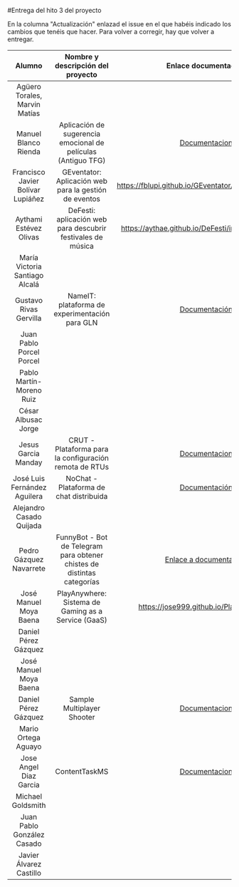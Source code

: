 #Entrega del hito 3 del proyecto

En la columna "Actualización" enlazad el issue en el que habéis
indicado los cambios que tenéis que hacer. Para volver a corregir, hay
que volver a entregar.

| Alumno  | Nombre y descripción del proyecto | Enlace documentación| Enlace a proyecto | Enlace a corrección de otro proyecto | Proyecto corregido por |
|:-:|:-:|:-:|:-:|:-:|:-:|
|Agüero Torales, Marvin Matías||||||
|Manuel Blanco Rienda|Aplicación de sugerencia emocional de películas (Antiguo TFG)|[Documentacion](https://github.com/manuelbr/Proyecto_CC/blob/master/README.md)|[Enlace a Proyecto](https://github.com/manuelbr/Proyecto_CC)|[Corrección](https://github.com/okynos/ProyectoCC/blob/master/orquestacion/correccion.md)|OK - Corregido por José Luis Fernández Aguilera|
| Francisco Javier Bolívar Lupiáñez | GEventator: Aplicación web para la gestión de eventos | https://fblupi.github.io/GEventator/index#orquestacin | https://github.com/fblupi/GEventator | https://fblupi.github.io/GEventator/orquestacion-otros |OK @AythaE OK @griger|
|Aythami Estévez Olivas|DeFesti: aplicación web para descubrir festivales de música|https://aythae.github.io/DeFesti/index#orquestacin|https://github.com/AythaE/DeFesti|https://aythae.github.io/DeFesti/prueba_orquestacion_companieros|Ok @joseangeldiazg|
|María Victoria Santiago Alcalá||||||
|Gustavo Rivas Gervilla| NameIT: plataforma de experimentación para GLN | [Documentación](https://griger.github.io/CC/) | [Proyecto](https://github.com/Griger/CC) | [Al final de la página](https://griger.github.io/CC/) | fblupi OK |
|Juan Pablo Porcel Porcel||||||
|Pablo Martín-Moreno Ruiz||||||
|César Albusac Jorge|||||@pedrogazquez OK|
|Jesus Garcia Manday|CRUT - Plataforma para la configuración remota de RTUs|[Documentacion](https://jmanday.github.io/CRUT/index#vagrant)|[Enlace al proyecto](https://github.com/jmanday/CRUT)|||
|José Luis Fernández Aguilera|NoChat - Plataforma de chat distribuida|[Documentación](https://okynos.github.io/ProyectoCC/)|[Nochat](https://github.com/okynos/ProyectoCC)|[Corrección](https://github.com/manuelbr/Proyecto_CC/blob/master/orquestacion/Correcciones.md)|OK - Corregido por Manuel Blanco Rienda|
|Alejandro Casado Quijada||||||
|Pedro Gázquez Navarrete|FunnyBot - Bot de Telegram para obtener chistes de distintas categorías|[Enlace a documentación](https://pedrogazquez.github.io/FunnyBot/)| [Enlace al proyecto](https://github.com/pedrogazquez/FunnyBot)| [Orquestación César](https://pedrogazquez.github.io/FunnyBot/vagrantCesar)||
|José Manuel Moya Baena| PlayAnywhere: Sistema de Gaming as a Service (GaaS) | https://jose999.github.io/PlayAnywhere/ | https://github.com/jose999/PlayAnywhere | https://github.com/manuelbr/Proyecto_CC/blob/master/orquestacion/Correcciones.md |  |
|Daniel Pérez Gázquez||||||
|José Manuel Moya Baena||||||
| Daniel Pérez Gázquez | Sample Multiplayer Shooter | [Documentacion](https://github.com/NestorsImagination/Sample-Multiplayer-Shooter/blob/master/README.md) | [Enlace a Proyecto](https://github.com/NestorsImagination/Sample-Multiplayer-Shooter) |||
|Mario Ortega Aguayo||||||
|Jose Angel Diaz Garcia|ContentTaskMS|[Documentacion](https://joseangeldiazg.github.io/MII-CloudComputing/#Orquestación)|[Proyecto](https://github.com/joseangeldiazg/MII-CloudComputing)|[Correccion](https://github.com/AythaE/DeFesti/commit/d9d62f9a0b9c5770ca713fcc3878103ed30b674f#commitcomment-20169134)||
|Michael Goldsmith||||||
|Juan Pablo González Casado||||||
| Javier Álvarez Castillo ||||
